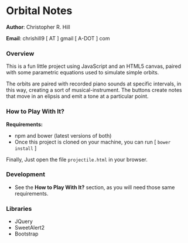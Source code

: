 # Orbital Notes

**Author**: Christopher R. Hill

**Email**: chrishill9 [ AT ] gmail [ A-DOT ] com

### Overview
This is a fun little project using JavaScript and an HTML5 canvas, paired with some parametric equations
used to simulate simple orbits. 

The orbits are paired with recorded piano sounds at specific intervals, in this way, creating a sort of musical-instrument.
The buttons create notes that move in an elipsis and emit a tone at a particular point.

### How to Play With It?
**Requirements:**
* npm and bower (latest versions of both)
* Once this project is cloned on your machine, you can run [ `bower install` ]

Finally, Just open the file `projectile.html` in your browser.

### Development
* See the **How to Play With It?** section, as you will need those same requirements.



### Libraries 
* JQuery 
* SweetAlert2
* Bootstrap 




